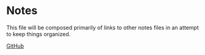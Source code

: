 # Notes

This file will be composed primarily of links to other notes files in an attempt to keep things organized.

[GitHub](./notes/github.md)